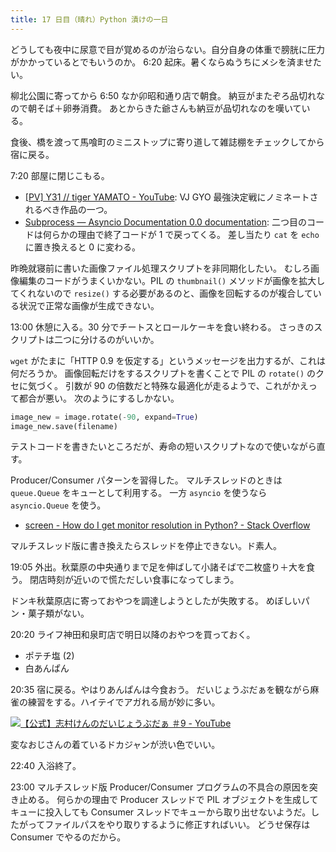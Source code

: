 ```yaml
---
title: 17 日目（晴れ）Python 漬けの一日
---
```


どうしても夜中に尿意で目が覚めるのが治らない。自分自身の体重で膀胱に圧力がかかっているとでもいうのか。
6:20 起床。暑くならぬうちにメシを済ませたい。

柳北公園に寄ってから 6:50 なか卯昭和通り店で朝食。
納豆がまたぞろ品切れなので朝そば＋卵券消費。
あとからきた爺さんも納豆が品切れなのを嘆いている。

食後、橋を渡って馬喰町のミニストップに寄り道して雑誌棚をチェックしてから宿に戻る。

7:20 部屋に閉じこもる。

* [[PV] Y31 // tiger YAMATO - YouTube](https://www.youtube.com/watch?time_continue=115&v=AdqZ_yGXnNM):
  VJ GYO 最強決定戦にノミネートされるべき作品の一つ。
* [Subprocess — Asyncio Documentation 0.0 documentation](https://asyncio.readthedocs.io/en/latest/subprocess.html):
  二つ目のコードは何らかの理由で終了コードが 1 で戻ってくる。
  差し当たり `cat` を `echo` に置き換えると 0 に変わる。

昨晩就寝前に書いた画像ファイル処理スクリプトを非同期化したい。
むしろ画像編集のコードがうまくいかない。PIL の `thumbnail()` メソッドが画像を拡大してくれないので
`resize()` する必要があるのと、画像を回転するのが複合している状況で正常な画像が生成できない。

13:00 休憩に入る。30 分でチートスとロールケーキを食い終わる。
さっきのスクリプトは二つに分けるのがいいか。

`wget` がたまに「HTTP 0.9 を仮定する」というメッセージを出力するが、これは何だろうか。
画像回転だけをするスクリプトを書くことで PIL の `rotate()` のクセに気づく。
引数が 90 の倍数だと特殊な最適化が走るようで、これがかえって都合が悪い。
次のようにするしかない。

```python
image_new = image.rotate(-90, expand=True)
image_new.save(filename)
```

テストコードを書きたいところだが、寿命の短いスクリプトなので使いながら直す。

Producer/Consumer パターンを習得した。
マルチスレッドのときは `queue.Queue` をキューとして利用する。
一方 `asyncio` を使うなら `asyncio.Queue` を使う。

* [screen - How do I get monitor resolution in Python? - Stack Overflow](https://stackoverflow.com/questions/3129322/how-do-i-get-monitor-resolution-in-python)

マルチスレッド版に書き換えたらスレッドを停止できない。ド素人。

19:05 外出。秋葉原の中央通りまで足を伸ばして小諸そばで二枚盛り＋大を食う。
閉店時刻が近いので慌ただしい食事になってしまう。

ドンキ秋葉原店に寄っておやつを調達しようとしたが失敗する。
めぼしいパン・菓子類がない。

20:20 ライフ神田和泉町店で明日以降のおやつを買っておく。

* ポテチ塩 (2)
* 白あんぱん

20:35 宿に戻る。やはりあんぱんは今食おう。
だいじょうぶだぁを観ながら麻雀の練習をする。ハイテイでアガれる局が妙に多い。

[![【公式】志村けんのだいじょうぶだぁ ＃9 - YouTube](http://img.youtube.com/vi/iOo-RE11SDg/0.jpg)](https://www.youtube.com/watch?v=iOo-RE11SDg)

変なおじさんの着ているドカジャンが渋い色でいい。

22:40 入浴終了。

23:00 マルチスレッド版 Producer/Consumer プログラムの不具合の原因を突き止める。
何らかの理由で Producer スレッドで PIL オブジェクトを生成してキューに投入しても
Consumer スレッドでキューから取り出せないようだ。したがってファイルパスをやり取りするように修正すればいい。
どうせ保存は Consumer でやるのだから。

